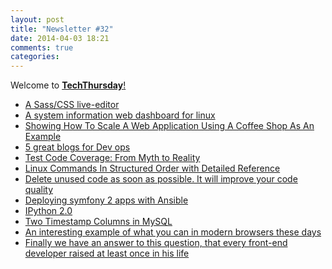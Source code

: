 ```yaml
---
layout: post
title: "Newsletter #32"
date: 2014-04-03 18:21
comments: true
categories: 
---
```


Welcome to [**TechThursday**!](/blog/categories/techthursday/)

<!-- more -->

* [A Sass/CSS live-editor](https://github.com/mechio/takana)
* [A system information web dashboard for linux](https://github.com/Jahaja/psdash)
* [Showing How To Scale A Web Application Using A Coffee Shop As An Example](http://highscalability.com/blog/2014/3/17/intuitively-showing-how-to-scale-a-web-application-using-a-c.html)
* [5 great blogs for Dev ops](https://blog.logentries.com/2014/03/5-great-blogs-for-devops/)
* [Test Code Coverage: From Myth to Reality](http://code.tutsplus.com/articles/test-code-coverage-from-myth-to-reality--cms-20442)
* [Linux Commands In Structured Order with Detailed Reference](http://linoxide.com/guide/linux-command-shelf.html)
* [Delete unused code as soon as possible. It will improve your code quality](http://www.anton-pirker.at/delete-your-code/)
* [Deploying symfony 2 apps with Ansible](http://blog.servergrove.com/2014/04/01/deployment-symfony2-applications-ansible/)
* [IPython 2.0](http://ipython.org/ipython-doc/dev/whatsnew/version2.0.html)
* [Two Timestamp Columns in MySQL](http://jasonbos.co/two-timestamp-columns-in-mysql/)
* [An interesting example of what you can in modern browsers these days](http://www.patatap.com/)
* [Finally we have an answer to this question, that every front-end developer raised at least once in his life](http://helloanselm.com/2014/web-performance-one-or-thousand-media-queries/)